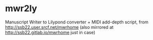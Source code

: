 # mwr2ly
Manuscript Writer to Lilypond converter + MIDI add-depth script, from http://ssb22.user.srcf.net/mwrhome
(also mirrored at http://ssb22.gitlab.io/mwrhome just in case)
